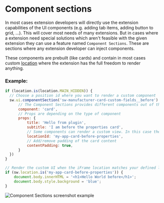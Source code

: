 # Component sections

In most cases extension developers will directly use the extension capabilities of the UI components (e.g. adding tab items, adding button to grid, ...). This will cover most needs of many extensions. But in cases where a extension need special solutions which aren't feasible with the given extension they can use a feature named `Component Sections`. These are sections where any extension developer can inject components.

These components are prebuilt (like cards) and contain in most cases custom [location](./locations.md) where the extension has the full freedom to render anything.

### Example:

```js
if (location.is(location.MAIN_HIDDEN)) {
  // Choose a position id where you want to render a custom component
  sw.ui.componentSection('sw-manufacturer-card-custom-fields__before').add({
      // The Component Sections provides different components out of the box
      component: 'card', 
      // Props are depending on the type of component
      props: {
          title: 'Hello from plugin',
          subtitle: 'I am before the properties card',
          // Some components can render a custom view. In this case the extension can render custom content in the card.
          locationId: 'my-app-card-before-properties',
          // Add/remove padding of the card content
          contentPadding: true,
      }
  })
}

// Render the custom UI when the iFrame location matches your defined location
if (sw.location.is('my-app-card-before-properties')) {
    document.body.innerHTML = '<h1>Hello World before</h1>';
    document.body.style.background = 'blue';
}
```

![Component Sections screenshot example](./assets/component-sections-example.png)
